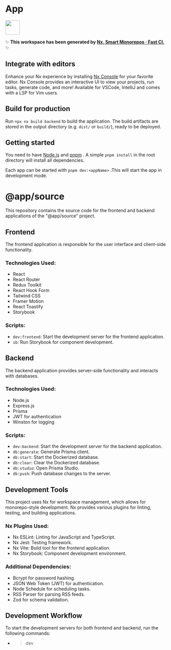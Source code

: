 # App

<a alt="Nx logo" href="https://nx.dev" target="_blank" rel="noreferrer"><img src="https://raw.githubusercontent.com/nrwl/nx/master/images/nx-logo.png" width="45"></a>

✨ **This workspace has been generated by [Nx, Smart Monorepos · Fast CI.](https://nx.dev)** ✨

## Integrate with editors

Enhance your Nx experience by installing [Nx Console](https://nx.dev/nx-console) for your favorite editor. Nx Console
provides an interactive UI to view your projects, run tasks, generate code, and more! Available for VSCode, IntelliJ and
comes with a LSP for Vim users.


## Build for production

Run `npx nx build backend` to build the application. The build artifacts are stored in the output directory (e.g. `dist/` or `build/`), ready to be deployed.

## Getting started

You need to have [Node.js](https://nodejs.org/en/) and [pnpm](https://pnpm.io/) . A simple `pnpm install` in the root directory will install all dependencies.

Each app can be started with `pnpm dev:<appName>` .This will start the app in development mode.

# @app/source

This repository contains the source code for the frontend and backend applications of the "@app/source" project.

## Frontend

The frontend application is responsible for the user interface and client-side functionality.

### Technologies Used:

- React
- React Router
- Redux Toolkit
- React Hook Form
- Tailwind CSS
- Framer Motion
- React Toastify
- Storybook

### Scripts:

- `dev:frontend`: Start the development server for the frontend application.
- `sb`: Run Storybook for component development.

## Backend

The backend application provides server-side functionality and interacts with databases.

### Technologies Used:

- Node.js
- Express.js
- Prisma
- JWT for authentication
- Winston for logging

### Scripts:

- `dev:backend`: Start the development server for the backend application.
- `db:generate`: Generate Prisma client.
- `db:start`: Start the Dockerized database.
- `db:clear`: Clear the Dockerized database.
- `db:studio`: Open Prisma Studio.
- `db:push`: Push database changes to the server.

## Development Tools

This project uses Nx for workspace management, which allows for monorepo-style development. Nx provides various plugins for linting, testing, and building applications.

### Nx Plugins Used:

- Nx ESLint: Linting for JavaScript and TypeScript.
- Nx Jest: Testing framework.
- Nx Vite: Build tool for the frontend application.
- Nx Storybook: Component development environment.

### Additional Dependencies:

- Bcrypt for password hashing.
- JSON Web Token (JWT) for authentication.
- Node Schedule for scheduling tasks.
- RSS Parser for parsing RSS feeds.
- Zod for schema validation.

## Development Workflow

To start the development servers for both frontend and backend, run the following commands:

- > dev

